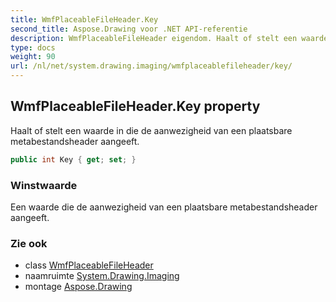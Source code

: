 ```yaml
---
title: WmfPlaceableFileHeader.Key
second_title: Aspose.Drawing voor .NET API-referentie
description: WmfPlaceableFileHeader eigendom. Haalt of stelt een waarde in die de aanwezigheid van een plaatsbare metabestandsheader aangeeft.
type: docs
weight: 90
url: /nl/net/system.drawing.imaging/wmfplaceablefileheader/key/
---
```

## WmfPlaceableFileHeader.Key property

Haalt of stelt een waarde in die de aanwezigheid van een plaatsbare metabestandsheader aangeeft.

```csharp
public int Key { get; set; }
```

### Winstwaarde

Een waarde die de aanwezigheid van een plaatsbare metabestandsheader aangeeft.

### Zie ook

* class [WmfPlaceableFileHeader](../)
* naamruimte [System.Drawing.Imaging](../../wmfplaceablefileheader/)
* montage [Aspose.Drawing](../../../)


